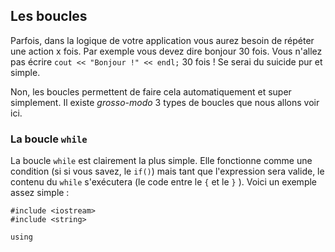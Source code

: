 ## Les boucles

Parfois, dans la logique de votre application vous aurez besoin de répéter une
action x fois. Par exemple vous devez dire bonjour 30 fois. Vous n'allez
pas écrire ```cout << "Bonjour !" << endl;``` 30 fois ! Se serai du suicide pur
et simple.

Non, les boucles permettent de faire cela automatiquement et super simplement.
Il existe *grosso-modo* 3 types de boucles que nous allons voir ici.

### La boucle ```while```

La boucle ```while``` est clairement la plus simple. Elle fonctionne comme une
condition (si si vous savez, le ```if()```) mais tant que l'expression sera
valide, le contenu du ```while``` s'exécutera (le code entre le ```{``` et le
```}``` ). Voici un exemple assez simple :

    #include <iostream>
    #include <string>
    
    using 